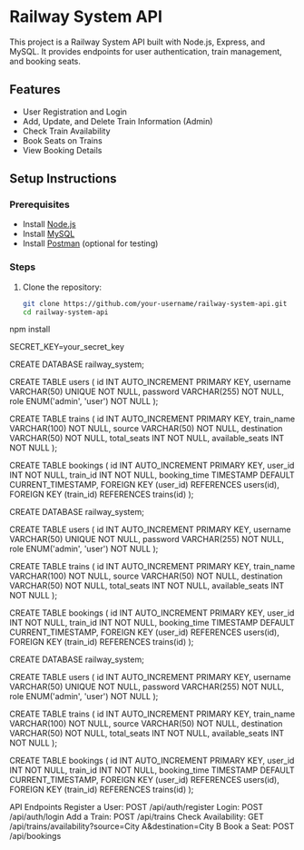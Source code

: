 # Railway System API

This project is a Railway System API built with Node.js, Express, and MySQL. It provides endpoints for user authentication, train management, and booking seats.

## **Features**
- User Registration and Login
- Add, Update, and Delete Train Information (Admin)
- Check Train Availability
- Book Seats on Trains
- View Booking Details

## **Setup Instructions**

### **Prerequisites**
- Install [Node.js](https://nodejs.org)
- Install [MySQL](https://www.mysql.com)
- Install [Postman](https://www.postman.com) (optional for testing)

### **Steps**
1. Clone the repository:
   ```bash
   git clone https://github.com/your-username/railway-system-api.git
   cd railway-system-api

npm install

SECRET_KEY=your_secret_key


CREATE DATABASE railway_system;

CREATE TABLE users (
    id INT AUTO_INCREMENT PRIMARY KEY,
    username VARCHAR(50) UNIQUE NOT NULL,
    password VARCHAR(255) NOT NULL,
    role ENUM('admin', 'user') NOT NULL
);

CREATE TABLE trains (
    id INT AUTO_INCREMENT PRIMARY KEY,
    train_name VARCHAR(100) NOT NULL,
    source VARCHAR(50) NOT NULL,
    destination VARCHAR(50) NOT NULL,
    total_seats INT NOT NULL,
    available_seats INT NOT NULL
);

CREATE TABLE bookings (
    id INT AUTO_INCREMENT PRIMARY KEY,
    user_id INT NOT NULL,
    train_id INT NOT NULL,
    booking_time TIMESTAMP DEFAULT CURRENT_TIMESTAMP,
    FOREIGN KEY (user_id) REFERENCES users(id),
    FOREIGN KEY (train_id) REFERENCES trains(id)
);


CREATE DATABASE railway_system;

CREATE TABLE users (
    id INT AUTO_INCREMENT PRIMARY KEY,
    username VARCHAR(50) UNIQUE NOT NULL,
    password VARCHAR(255) NOT NULL,
    role ENUM('admin', 'user') NOT NULL
);

CREATE TABLE trains (
    id INT AUTO_INCREMENT PRIMARY KEY,
    train_name VARCHAR(100) NOT NULL,
    source VARCHAR(50) NOT NULL,
    destination VARCHAR(50) NOT NULL,
    total_seats INT NOT NULL,
    available_seats INT NOT NULL
);

CREATE TABLE bookings (
    id INT AUTO_INCREMENT PRIMARY KEY,
    user_id INT NOT NULL,
    train_id INT NOT NULL,
    booking_time TIMESTAMP DEFAULT CURRENT_TIMESTAMP,
    FOREIGN KEY (user_id) REFERENCES users(id),
    FOREIGN KEY (train_id) REFERENCES trains(id)
);


CREATE DATABASE railway_system;

CREATE TABLE users (
    id INT AUTO_INCREMENT PRIMARY KEY,
    username VARCHAR(50) UNIQUE NOT NULL,
    password VARCHAR(255) NOT NULL,
    role ENUM('admin', 'user') NOT NULL
);

CREATE TABLE trains (
    id INT AUTO_INCREMENT PRIMARY KEY,
    train_name VARCHAR(100) NOT NULL,
    source VARCHAR(50) NOT NULL,
    destination VARCHAR(50) NOT NULL,
    total_seats INT NOT NULL,
    available_seats INT NOT NULL
);

CREATE TABLE bookings (
    id INT AUTO_INCREMENT PRIMARY KEY,
    user_id INT NOT NULL,
    train_id INT NOT NULL,
    booking_time TIMESTAMP DEFAULT CURRENT_TIMESTAMP,
    FOREIGN KEY (user_id) REFERENCES users(id),
    FOREIGN KEY (train_id) REFERENCES trains(id)
);


API Endpoints
Register a User: POST /api/auth/register
Login: POST /api/auth/login
Add a Train: POST /api/trains
Check Availability: GET /api/trains/availability?source=City A&destination=City B
Book a Seat: POST /api/bookings